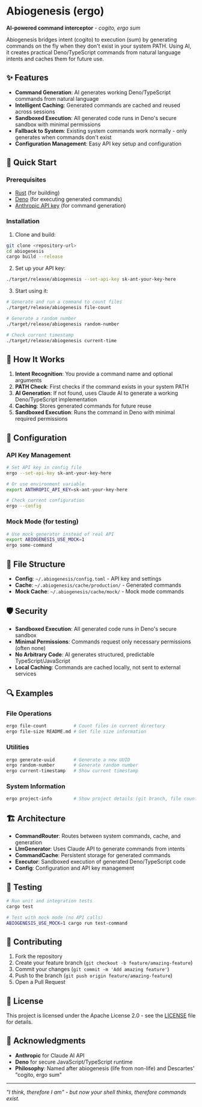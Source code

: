 # Abiogenesis (ergo)

**AI-powered command interceptor** - *cogito, ergo sum*

Abiogenesis bridges intent (cogito) to execution (sum) by generating commands on the fly when they don't exist in your system PATH. Using AI, it creates practical Deno/TypeScript commands from natural language intents and caches them for future use.

## ✨ Features

- **Command Generation**: AI generates working Deno/TypeScript commands from natural language
- **Intelligent Caching**: Generated commands are cached and reused across sessions
- **Sandboxed Execution**: All generated code runs in Deno's secure sandbox with minimal permissions
- **Fallback to System**: Existing system commands work normally - only generates when commands don't exist
- **Configuration Management**: Easy API key setup and configuration

## 🚀 Quick Start

### Prerequisites

- [Rust](https://rustup.rs/) (for building)
- [Deno](https://deno.land/) (for executing generated commands)
- [Anthropic API key](https://console.anthropic.com/) (for command generation)

### Installation

1. Clone and build:
```bash
git clone <repository-url>
cd abiogenesis
cargo build --release
```

2. Set up your API key:
```bash
./target/release/abiogenesis --set-api-key sk-ant-your-key-here
```

3. Start using it:
```bash
# Generate and run a command to count files
./target/release/abiogenesis file-count

# Generate a random number
./target/release/abiogenesis random-number

# Check current timestamp  
./target/release/abiogenesis current-time
```

## 🎯 How It Works

1. **Intent Recognition**: You provide a command name and optional arguments
2. **PATH Check**: First checks if the command exists in your system PATH
3. **AI Generation**: If not found, uses Claude AI to generate a working Deno/TypeScript implementation
4. **Caching**: Stores generated commands for future reuse
5. **Sandboxed Execution**: Runs the command in Deno with minimal required permissions

## 🔧 Configuration

### API Key Management

```bash
# Set API key in config file
ergo --set-api-key sk-ant-your-key-here

# Or use environment variable
export ANTHROPIC_API_KEY=sk-ant-your-key-here

# Check current configuration
ergo --config
```

### Mock Mode (for testing)

```bash
# Use mock generator instead of real API
export ABIOGENESIS_USE_MOCK=1
ergo some-command
```

## 📁 File Structure

- **Config**: `~/.abiogenesis/config.toml` - API key and settings
- **Cache**: `~/.abiogenesis/cache/production/` - Generated commands
- **Mock Cache**: `~/.abiogenesis/cache/mock/` - Mock mode commands

## 🛡️ Security

- **Sandboxed Execution**: All generated code runs in Deno's secure sandbox
- **Minimal Permissions**: Commands request only necessary permissions (often none)
- **No Arbitrary Code**: AI generates structured, predictable TypeScript/JavaScript
- **Local Caching**: Commands are cached locally, not sent to external services

## 🔍 Examples

### File Operations
```bash
ergo file-count          # Count files in current directory
ergo file-size README.md # Get file size information
```

### Utilities  
```bash
ergo generate-uuid       # Generate a new UUID
ergo random-number       # Generate random number
ergo current-timestamp   # Show current timestamp
```

### System Information
```bash
ergo project-info        # Show project details (git branch, file count, etc.)
```

## 🏗️ Architecture

- **CommandRouter**: Routes between system commands, cache, and generation
- **LlmGenerator**: Uses Claude API to generate commands from intents
- **CommandCache**: Persistent storage for generated commands
- **Executor**: Sandboxed execution of generated Deno/TypeScript code
- **Config**: Configuration and API key management

## 🧪 Testing

```bash
# Run unit and integration tests
cargo test

# Test with mock mode (no API calls)
ABIOGENESIS_USE_MOCK=1 cargo run test-command
```

## 🤝 Contributing

1. Fork the repository
2. Create your feature branch (`git checkout -b feature/amazing-feature`)
3. Commit your changes (`git commit -m 'Add amazing feature'`)
4. Push to the branch (`git push origin feature/amazing-feature`)
5. Open a Pull Request

## 📄 License

This project is licensed under the Apache License 2.0 - see the [LICENSE](LICENSE) file for details.

## 🙏 Acknowledgments

- **Anthropic** for Claude AI API
- **Deno** for secure JavaScript/TypeScript runtime
- **Philosophy**: Named after abiogenesis (life from non-life) and Descartes' "cogito, ergo sum"

---

*"I think, therefore I am" - but now your shell thinks, therefore commands exist.*